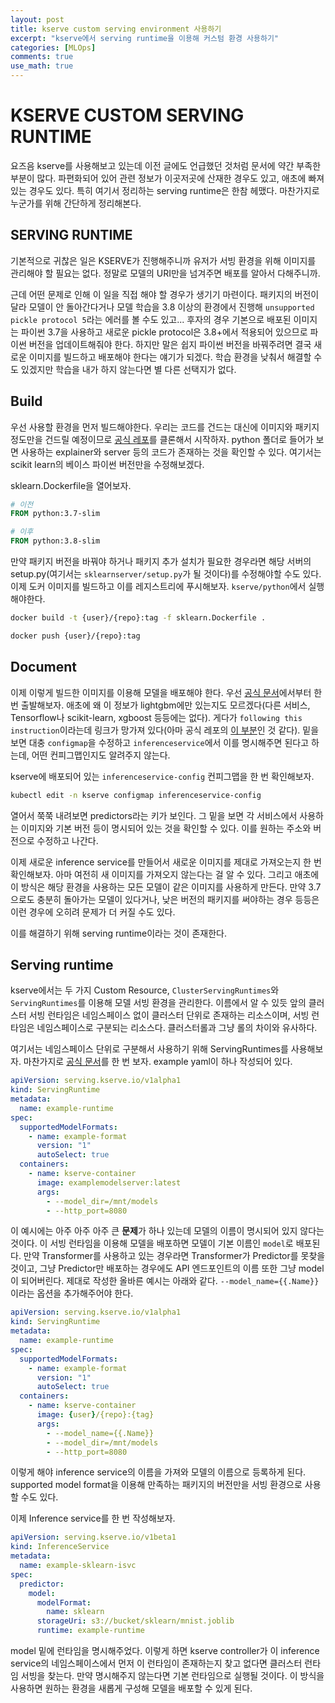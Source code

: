 ```yaml
---
layout: post
title: kserve custom serving environment 사용하기
excerpt: "kserve에서 serving runtime을 이용해 커스텀 환경 사용하기"
categories: [MLOps]
comments: true
use_math: true
---
```


# KSERVE CUSTOM SERVING RUNTIME

요즈음 kserve를 사용해보고 있는데 이전 글에도 언급했던 것처럼 문서에 약간 부족한 부분이 많다. 파편화되어 있어 관련 정보가 이곳저곳에 산재한 경우도 있고, 애초에 빠져있는 경우도 있다. 특히 여기서 정리하는 serving runtime은 한참 헤맸다. 마찬가지로 누군가를 위해 간단하게 정리해본다.

## SERVING RUNTIME

기본적으로 귀찮은 일은 KSERVE가 진행해주니까 유저가 서빙 환경을 위해 이미지를 관리해야 할 필요는 없다. 정말로 모델의 URI만을 넘겨주면 배포를 알아서 다해주니까.

근데 어떤 문제로 인해 이 일을 직접 해야 할 경우가 생기기 마련이다. 패키지의 버전이 달라 모델이 안 돌아간다거나 모델 학습을 3.8 이상의 환경에서 진행해 `unsupported pickle protocol 5`라는 에러를 볼 수도 있고... 후자의 경우 기본으로 배포된 이미지는 파이썬 3.7을 사용하고 새로운 pickle protocol은 3.8+에서 적용되어 있으므로 파이썬 버전을 업데이트해줘야 한다. 하지만 말은 쉽지 파이썬 버전을 바꿔주려면 결국 새로운 이미지를 빌드하고 배포해야 한다는 얘기가 되겠다. 학습 환경을 낮춰서 해결할 수도 있겠지만 학습을 내가 하지 않는다면 별 다른 선택지가 없다.

## Build

우선 사용할 환경을 먼저 빌드해야한다. 우리는 코드를 건드는 대신에 이미지와 패키지 정도만을 건드릴 예정이므로 [공식 레포](https://github.com/kserve/kserve)를 클론해서 시작하자. python 폴더로 들어가 보면 사용하는 explainer와 server 등의 코드가 존재하는 것을 확인할 수 있다. 여기서는 scikit learn의 베이스 파이썬 버전만을 수정해보겠다.

sklearn.Dockerfile을 열어보자.

```Dockerfile
# 이전
FROM python:3.7-slim 

# 이후
FROM python:3.8-slim
```

만약 패키지 버전을 바꿔야 하거나 패키지 추가 설치가 필요한 경우라면 해당 서버의 setup.py(여기서는 `sklearnserver/setup.py`가 될 것이다)를 수정해야할 수도 있다. 이제 도커 이미지를 빌드하고 이를 레지스트리에 푸시해보자. `kserve/python`에서 실행해야한다.

```bash
docker build -t {user}/{repo}:tag -f sklearn.Dockerfile .

docker push {user}/{repo}:tag
```

## Document

이제 이렇게 빌드한 이미지를 이용해 모델을 배포해야 한다. 우선 [공식 문서](https://kserve.github.io/website/0.8/modelserving/v1beta1/lightgbm/#run-lightgbm-inferenceservice-with-your-own-image)에서부터 한 번 출발해보자. 애초에 왜 이 정보가 lightgbm에만 있는지도 모르겠다(다른 서비스, Tensorflow나 scikit-learn, xgboost 등등에는 없다). 게다가 `following this instruction`이라는데 링크가 망가져 있다(아마 공식 레포의 [이 부분](https://github.com/kserve/kserve/tree/master/python/lgbserver#building-your-own-lightgbm-server-docker-image)인 것 같다). 밑을 보면 대충 `configmap`을 수정하고 `inferenceservice`에서 이를 명시해주면 된다고 하는데, 어떤 컨피그맵인지도 알려주지 않는다. 

kserve에 배포되어 있는 `inferenceservice-config` 컨피그맵을 한 번 확인해보자.

```bash
kubectl edit -n kserve configmap inferenceservice-config
```

열어서 쭉쭉 내려보면 predictors라는 키가 보인다. 그 밑을 보면 각 서비스에서 사용하는 이미지와 기본 버전 등이 명시되어 있는 것을 확인할 수 있다. 이를 원하는 주소와 버전으로 수정하고 나간다. 

이제 새로운 inference service를 만들어서 새로운 이미지를 제대로 가져오는지 한 번 확인해보자. 아마 여전히 새 이미지를 가져오지 않는다는 걸 알 수 있다. 그리고 애초에 이 방식은 해당 환경을 사용하는 모든 모델이 같은 이미지를 사용하게 만든다. 만약 3.7으로도 충분히 돌아가는 모델이 있다거나, 낮은 버전의 패키지를 써야하는 경우 등등은 이런 경우에 오히려 문제가 더 커질 수도 있다.

이를 해결하기 위해 serving runtime이라는 것이 존재한다.

## Serving runtime

kserve에서는 두 가지 Custom Resource, `ClusterServingRuntimes`와 `ServingRuntimes`를 이용해 모델 서빙 환경을 관리한다. 이름에서 알 수 있듯 앞의 클러스터 서빙 런타임은 네임스페이스 없이 클러스터 단위로 존재하는 리소스이며, 서빙 런타임은 네임스페이스로 구분되는 리소스다. 클러스터롤과 그냥 롤의 차이와 유사하다.

여기서는 네임스페이스 단위로 구분해서 사용하기 위해 ServingRuntimes를 사용해보자. 마찬가지로 [공식 문서](https://kserve.github.io/website/0.8/modelserving/servingruntimes/)를 한 번 보자. example yaml이 하나 작성되어 있다.

```yaml
apiVersion: serving.kserve.io/v1alpha1
kind: ServingRuntime
metadata:
  name: example-runtime
spec:
  supportedModelFormats:
    - name: example-format
      version: "1"
      autoSelect: true
  containers:
    - name: kserve-container
      image: examplemodelserver:latest
      args:
        - --model_dir=/mnt/models
        - --http_port=8080
```

이 예시에는 아주 아주 아주 큰 **문제**가 하나 있는데 모델의 이름이 명시되어 있지 않다는 것이다. 이 서빙 런타임을 이용해 모델을 배포하면 모델이 기본 이름인 `model`로 배포된다. 만약 Transformer를 사용하고 있는 경우라면 Transformer가 Predictor를 못찾을 것이고, 그냥 Predictor만 배포하는 경우에도 API 엔드포인트의 이름 또한 그냥 model이 되어버린다. 제대로 작성한 올바른 예시는 아래와 같다. `--model_name={{.Name}}`이라는 옵션을 추가해주어야 한다.

```yaml
apiVersion: serving.kserve.io/v1alpha1
kind: ServingRuntime
metadata:
  name: example-runtime
spec:
  supportedModelFormats:
    - name: example-format
      version: "1"
      autoSelect: true
  containers:
    - name: kserve-container
      image: {user}/{repo}:{tag}
      args:
        - --model_name={{.Name}}
        - --model_dir=/mnt/models
        - --http_port=8080
```

이렇게 해야 inference service의 이름을 가져와 모델의 이름으로 등록하게 된다. supported model format을 이용해 만족하는 패키지의 버전만을 서빙 환경으로 사용할 수도 있다.

이제 Inference service를 한 번 작성해보자.

```yaml
apiVersion: serving.kserve.io/v1beta1
kind: InferenceService
metadata:
  name: example-sklearn-isvc
spec:
  predictor:
    model:
      modelFormat:
        name: sklearn
      storageUri: s3://bucket/sklearn/mnist.joblib
      runtime: example-runtime
```

model 밑에 런타임을 명시해주었다. 이렇게 하면 kserve controller가 이 inference service의 네임스페이스에서 먼저 이 런타임이 존재하는지 찾고 없다면 클러스터 런타임 서빙을 찾는다. 만약 명시해주지 않는다면 기본 런타임으로 실행될 것이다. 이 방식을 사용하면 원하는 환경을 새롭게 구성해 모델을 배포할 수 있게 된다.
